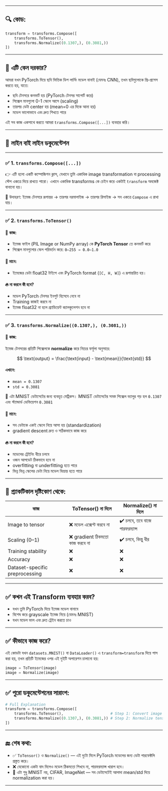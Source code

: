 
---

## 🔍 কোড:

```python
transform = transforms.Compose([
    transforms.ToTensor(),
    transforms.Normalize((0.1307,), (0.3081,))
])
```

---

## 📄 এটি কেন দরকার?

আমরা যখন PyTorch দিয়ে ছবি ভিত্তিক ডিপ লার্নিং মডেল বানাই (যেমনঃ CNN), তখন ছবিগুলোকে প্রি-প্রসেস করতে হয়, যাতে:

* ছবি টেনসরে কনভার্ট হয় (PyTorch টেনসর সাপোর্ট করে)
* পিক্সেল মানগুলো 0-1 স্কেলে আসে (scaling)
* তারপর ডেটা center হয় (mean=0 এর দিকে আনা হয়)
* মডেল ভালোভাবে এবং দ্রুত শিখতে পারে

এই সব কাজ একসাথে করতে আমরা `transforms.Compose([...])` ব্যবহার করি।

---

## 🧱 লাইন বাই লাইন ডকুমেন্টেশন

---

### ✅ 1. `transforms.Compose([...])`

👉 এটি হলো একটি কম্পোজিশন ক্লাস, যেখানে তুমি একাধিক image transformation বা processing স্টেপ একত্রে দিয়ে রাখতে পারো।
এখানে একাধিক transforms কে চেইন করে একটাই `transform` অবজেক্ট বানানো হয়।

📌 উদাহরণ:
ইমেজ টেনসরে রূপান্তর → তারপর নরমালাইজ → তারপর রিসাইজ → সব একত্রে `Compose` এ রাখা যায়।

---

### ✅ 2. `transforms.ToTensor()`

#### 🔧 কাজ:

* ইমেজ ফাইল (PIL Image or NumPy array) কে **PyTorch Tensor** তে কনভার্ট করে
* পিক্সেল মানগুলোর স্কেল পরিবর্তন করে:
  `0–255 → 0.0–1.0`

#### 🔁 মানে:

* ইমেজের ডেটা float32 টাইপে এবং PyTorch format (`[C, H, W]`) এ রূপান্তরিত হয়।

#### 🔥 না করলে কী হবে?

* মডেল PyTorch টেনসর ইনপুট হিসেবে নেবে না
* Training কাজই করবে না
* ইমেজ float32 না হলে গ্র্যাডিয়েন্ট ক্যালকুলেশন হবে না

---

### ✅ 3. `transforms.Normalize((0.1307,), (0.3081,))`

#### 🔧 কাজ:

ইমেজ টেনসরের প্রতিটি পিক্সেলকে **normalize** করে নিচের ফর্মুলা অনুসারে:

$$
\text{output} = \frac{\text{input} - \text{mean}}{\text{std}}
$$

#### এখানে:

* `mean = 0.1307`
* `std = 0.3081`

📌 এটা MNIST ডেটাসেটের জন্য ব্যবহৃত মেট্রিকস। MNIST ডেটাসেটের সমস্ত পিক্সেল ভ্যালুর গড় হল `0.1307` এবং স্ট্যান্ডার্ড ডেভিয়েশন `0.3081`

#### 🔁 মানে:

* সব ডেটাকে একই স্কেলে নিয়ে আসা হয় (standardization)
* gradient descent দ্রুত ও সঠিকভাবে কাজ করে

#### 🔥 না করলে কী হবে?

* মডেলের ট্রেইনিং ধীরে চলবে
* ওজন আপডেট ঠিকভাবে হবে না
* overfitting বা underfitting হতে পারে
* ভিন্ন ভিন্ন স্কেলের ডেটা নিয়ে মডেল বিভ্রান্ত হতে পারে

---

## 🧪 প্র্যাকটিকাল দৃষ্টিকোণ থেকে:

| কাজ                            | ToTensor() না দিলে            | Normalize() না দিলে            |
| ------------------------------ | ----------------------------- | ------------------------------ |
| Image to tensor                | ❌ মডেল এক্সেপ্ট করবে না       | ✔️ চলবে, তবে বাজে পারফরম্যান্স |
| Scaling (0–1)                  | ❌ gradient ঠিকমতো কাজ করবে না | ✔️ চলবে, কিন্তু ধীর            |
| Training stability             | ❌                             | ❌                              |
| Accuracy                       | ❌                             | ❌                              |
| Dataset-specific preprocessing | ❌                             | ❌                              |

---

## ✅ কখন এই Transform ব্যবহার করব?

* যখন তুমি PyTorch দিয়ে ইমেজ মডেল বানাবে
* বিশেষ করে grayscale ইমেজ নিয়ে (যেমনঃ MNIST)
* যখন মডেল ভাল এবং দ্রুত ট্রেইন করতে চাও

---

## ✅ কীভাবে কাজ করে?

এই কোডটা যখন `datasets.MNIST()` বা `DataLoader()` এ `transform=transform` দিয়ে পাস করা হয়, তখন প্রতিটি ইমেজের ওপর এই দুইটি অপারেশন চালানো হয়:

```python
image = ToTensor(image)
image = Normalize(image)
```

---

## ✅ পুরো ডকুমেন্টেশনের সারাংশ:

```python
# Full Explanation
transform = transforms.Compose([
    transforms.ToTensor(),                     # Step 1: Convert image to PyTorch Tensor and scale to [0,1]
    transforms.Normalize((0.1307,), (0.3081,)) # Step 2: Normalize tensor using MNIST's mean and std
])
```

---

## 🔚 শেষ কথা:

* ✅ `ToTensor()` ও `Normalize()` — এই দুটো মিলে PyTorch মডেলের জন্য ডেটা পারফেক্টলি প্রস্তুত করে।
* ❌ যেকোনো একটা বাদ দিলেও মডেল ঠিকমতো শিখবে না, পারফরম্যান্স খারাপ হবে।
* 🎯 এটা শুধু MNIST নয়, CIFAR, ImageNet — সব ডেটাসেটেই আলাদা mean/std দিয়ে normalization করা হয়।

---

